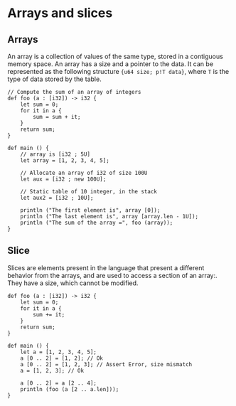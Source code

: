 # Arrays and slices

## Arrays

An array is a collection of values of the same type, stored in a contiguous memory space. An array has a size and a pointer to the data. It can be represented as the following structure `{u64 size; p!T data}`, where `T` is the type of data stored by the table.

```ymir
// Compute the sum of an array of integers
def foo (a : [i32]) -> i32 {
    let sum = 0;
    for it in a {
        sum = sum + it;
    }
    return sum;
}

def main () {
    // array is [i32 ; 5U]
    let array = [1, 2, 3, 4, 5];

    // Allocate an array of i32 of size 100U
    let aux = [i32 ; new 100U]; 

    // Static table of 10 integer, in the stack
    let aux2 = [i32 ; 10U];

    println ("The first element is", array [0]);
    println ("The last element is", array [array.len - 1U]);
    println ("The sum of the array =", foo (array));
}
```

## Slice

Slices are elements present in the language that present a different behavior from the arrays, and are used to access a section of an array:. They have a size, which cannot be modified.

```ymir
def foo (a : [i32]) -> i32 {
    let sum = 0;
    for it in a {
        sum += it;
    }
    return sum;
}

def main () {
    let a = [1, 2, 3, 4, 5];
    a [0 .. 2] = [1, 2]; // Ok
    a [0 .. 2] = [1, 2, 3]; // Assert Error, size mismatch
    a = [1, 2, 3]; // Ok

    a [0 .. 2] = a [2 .. 4];
    println (foo (a [2 .. a.len]));    
}
```

